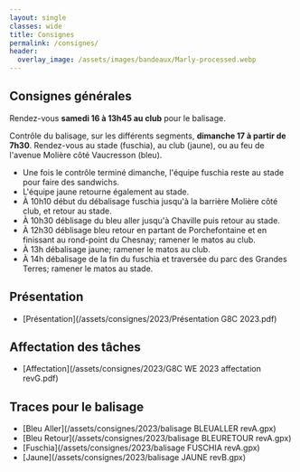 ```yaml
---
layout: single
classes: wide
title: Consignes
permalink: /consignes/
header:
  overlay_image: /assets/images/bandeaux/Marly-processed.webp
---
```


## Consignes générales

Rendez-vous **samedi 16 à 13h45 au club** pour le balisage.

Contrôle du balisage, sur les différents segments, **dimanche 17 à partir de 7h30**.
Rendez-vous au stade (fuschia), au club (jaune), ou au feu de l'avenue Molière côté Vaucresson (bleu).

* Une fois le contrôle terminé dimanche, l'équipe fuschia reste au stade pour faire des sandwichs.
* L'équipe jaune retourne également au stade.
* À 10h10 début du débalisage fuschia jusqu'à la barrière Molière côté club, et retour au stade.
* À 10h30 déblisage du bleu aller jusqu'à Chaville puis retour au stade.
* À 12h30 déblisage bleu retour en partant de Porchefontaine et en finissant au rond-point du Chesnay; ramener le matos au club.
* À 13h débalisage jaune; ramener le matos au club.
* À 14h débalisage de la fin du fuschia et traversée du parc des Grandes Terres; ramener le matos au stade.

## Présentation

* [Présentation](/assets/consignes/2023/Présentation G8C 2023.pdf)

## Affectation des tâches

* [Affectation](/assets/consignes/2023/G8C WE 2023 affectation revG.pdf)

## Traces pour le balisage

* [Bleu Aller](/assets/consignes/2023/balisage BLEUALLER revA.gpx)
* [Bleu Retour](/assets/consignes/2023/balisage BLEURETOUR revA.gpx)
* [Fuschia](/assets/consignes/2023/balisage FUSCHIA revA.gpx)
* [Jaune](/assets/consignes/2023/balisage JAUNE revB.gpx)
